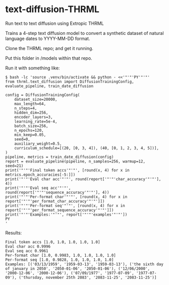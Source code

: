 # text-diffusion-THRML
Run text to text diffusion using Extropic THRML

Trains a 4-step text diffusion model to convert a synthetic dataset of natural language dates to YYYY-MM-DD format.


Clone the THRML repo; and get it running.

Put this folder in /models within that repo.

Run it with something like:

~~~
$ bash -lc 'source .venv/bin/activate && python - <<'"'"'PY'"'"'
from thrml.text_diffusion import DiffusionTrainingConfig, evaluate_pipeline, train_date_diffusion

config = DiffusionTrainingConfig(
    dataset_size=20000,
    max_length=64,
    n_steps=4,
    hidden_dim=256,
    encoder_layers=3,
    learning_rate=5e-4,
    batch_size=256,
    n_epochs=120,
    min_keep=0.05,
    seed=0,
    auxiliary_weight=0.5,
    curriculum_schedule=[(20, [0, 3, 4]), (40, [0, 1, 2, 3, 4, 5])],
)
pipeline, metrics = train_date_diffusion(config)
report = evaluate_pipeline(pipeline, n_samples=256, warmup=12, seed=21)
print('"'"'Final token accs'"'"', [round(x, 4) for x in metrics.epoch_accuracies[-5:]])
print('"'"'Eval char acc'"'"', round(report['"'"'char_accuracy'"'"'], 4))
print('"'"'Eval seq acc'"'"', round(report['"'"'sequence_accuracy'"'"'], 4))
print('"'"'Per-format char'"'"', [round(x, 4) for x in report['"'"'per_format_char_accuracy'"'"']])
print('"'"'Per-format seq'"'"', [round(x, 4) for x in report['"'"'per_format_sequence_accuracy'"'"']])
print('"'"'Examples:'"'"', report['"'"'examples'"'"'])
PY
'
~~~



Results:
~~~
Final token accs [1.0, 1.0, 1.0, 1.0, 1.0]
Eval char acc 0.9996
Eval seq acc 0.9961
Per-format char [1.0, 0.9983, 1.0, 1.0, 1.0, 1.0]
Per-format seq [1.0, 0.9828, 1.0, 1.0, 1.0, 1.0]
Examples: [('03/13/1959', '1959-03-13', '1959-03-13'), ('the sixth day of january in 2050', '2050-01-06', '2050-01-06'), ('12/06/2000', '2000-12-06', '2000-12-06'), ('07/09/1977', '1977-07-09', '1977-07-09'), ('thursday, november 25th 2083', '2083-11-25', '2083-11-25')]
~~~


